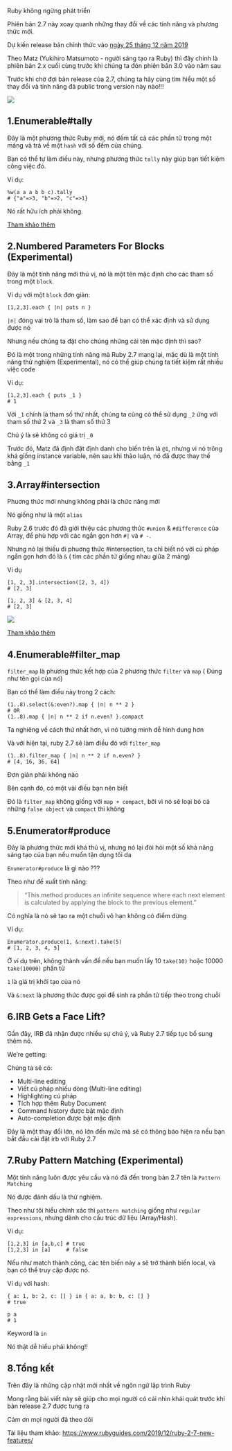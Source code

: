 Ruby không ngừng phát triển

Phiên bản 2.7 này xoay quanh những  thay đổi về các tính năng và phương thức mới. 

Dự kiến release bản chỉnh thức vào [ngày 25 tháng 12 năm 2019](https://bugs.ruby-lang.org/projects/ruby-trunk/roadmap#2.7)

Theo Matz (Yukihiro Matsumoto - người sáng tạo ra Ruby) thì đây chính là phiên bản 2.x cuối cùng trước khi chúng ta đón phiên bản 3.0  vào năm sau

Trước khi chờ đợi bản release của 2.7, chúng ta hãy cùng tìm hiểu một số thay đổi và tính năng đã public trong version này nào!!!

![](https://images.viblo.asia/d0958e19-522d-4c88-935d-58e45e987d70.png)

## 1.Enumerable#tally

Đây là một phương thức Ruby mới, nó đếm tất cả các phần tử trong một mảng và trả về một `hash` với số đếm của chúng.

Bạn có thể tự làm điều này, nhưng phương thức `tally` này giúp bạn tiết kiệm công việc đó.

Ví dụ:
```
%w(a a a b b c).tally
# {"a"=>3, "b"=>2, "c"=>1}
```

Nó rất hữu ích phải không.

[Tham khảo thêm](https://viblo.asia/p/ruby-27-co-gi-moi-method-moi-tally-XL6lAoyAKek)

## 2.Numbered Parameters For Blocks (Experimental)

Đây là một tính năng mới thú vị, nó là một tên mặc định cho các tham số trong một `block`.

Ví dụ với một `block` đơn giản:

```
[1,2,3].each { |n| puts n }
```


`|n|`  đóng vai trò là tham số, làm sao để bạn có thể xác định và sử dụng được nó

Nhưng nếu chúng ta đặt cho chúng những cái tên mặc định thì sao?

Đó là một trong những tính năng mà Ruby 2.7 mang lại, mặc dù là một tính năng thử nghiệm (Experimental), nó có thể giúp chúng ta tiết kiệm rất nhiều việc code

Ví dụ:

```
[1,2,3].each { puts _1 }
# 1
```

Với `_1` chính là tham số thứ nhất, chúng ta cũng có thể sử dụng `_2` ứng với tham số thứ 2 và `_3` là tham số thứ 3

Chú ý là sẽ không có giá trị `_0`

Trước đó, Matz đã định đặt định danh cho biến trên là `@1`, nhưng vi nó trông khá giống instance variable, nên sau khi thảo luận, nó đã được thay thế bằng `_1`

## 3.Array#intersection

Phuơng thức mới nhưng không phải là chức năng mới

Nó giống như là một `alias`

Ruby 2.6 trước đó đã giới thiệu các phương thức `#union` & `#difference` của Array, để phù hợp với các ngắn gọn hơn  `#|` và  `# -`.

Nhưng nó lại thiếu đi phuơng thức #intersection, ta chỉ biết nó với cú pháp ngắn gọn hơn đó là `&` ( tìm các phần tử giống nhau giữa 2 mảng)

Ví dụ

```
[1, 2, 3].intersection([2, 3, 4])
# [2, 3]

[1, 2, 3] & [2, 3, 4]
# [2, 3]
```

![](https://images.viblo.asia/8ae84ea3-6f1d-4c34-b4e0-f8b8800a8620.PNG)

[Tham khảo thêm](https://blog.saeloun.com/2019/10/14/ruby-adds-array-intersection.html)


## 4.Enumerable#filter_map

`filter_map` là phương thức kết hợp của 2 phương thức `filter` và `map` ( Đúng như tên gọi của nó)

Bạn có thể làm điều này trong 2 cách:

```
(1..8).select(&:even?).map { |n| n ** 2 }
# OR
(1..8).map { |n| n ** 2 if n.even? }.compact
```

Ta nghiêng về cách thứ nhất hơn, vì nó tường minh dễ hình dung hơn

Và với hiện tại, ruby 2.7 sẽ làm điều đó với `filter_map`

```
(1..8).filter_map { |n| n ** 2 if n.even? }
# [4, 16, 36, 64]
```

Đơn giản phải không nào

Bên cạnh đó, có một vài điều bạn nên biết

Đó là `filter_map` không giống với `map + compact`, bởi vì nó sẽ loại bỏ cả những `false object` và `compact`  thì không 

## 5.Enumerator#produce

Đây là phương thức mới khá thú vị, nhưng nó lại đòi hỏi một số khả năng sáng tạo của bạn nếu muốn tận dụng tối da

`Enumerator#produce` là gì nào ???

Theo như đề xuất tính năng: 

> “This method produces an infinite sequence where each next element is calculated by applying the block to the previous element.”

Có nghĩa là nó sẽ tạo ra một chuỗi vô hạn không có điểm dừng

Ví dụ:

```
Enumerator.produce(1, &:next).take(5)
# [1, 2, 3, 4, 5]
```

Ở ví dụ trên, không thành vấn đề nếu bạn muốn lấy 10 `take(10)` hoặc 10000 `take(10000)` phần tử

`1` là giá trị khởi tạo của nó

Và `&:next` là phương thức được gọi để sinh ra phần tử tiếp theo trong chuỗi

## 6.IRB Gets a Face Lift?

Gần đây, IRB đã nhận được nhiều sự chú ý, và Ruby 2.7 tiếp tục bổ sung thêm nó.

We’re getting:

Chúng ta sẽ có:

* Multi-line editing
* Viết cú pháp nhiều dòng (Multi-line editing)
* Highlighting cú pháp
* Tích hợp thêm Ruby Document
* Command history được bật mặc định
* Auto-completion được bật mặc định

Đây là một thay đổi lớn, nó lớn đến mức mà sẽ có thông báo hiện ra nếu bạn bắt đầu cài đặt irb với Ruby 2.7

## 7.Ruby Pattern Matching (Experimental)

Một tính năng luôn được yêu cầu và nó đã đến trong bản 2.7 tên là  `Pattern Matching`

Nó được đánh dấu là thử nghiệm.

Theo như tôi hiểu chính xác thì `pattern matching` giống như `regular expressions`, nhưng dành cho cấu trúc dữ liệu (Array/Hash).

Ví dụ:

```
[1,2,3] in [a,b,c] # true
[1,2,3] in [a]     # false
```

Nếu như match thành công, các tên biến này `a`  sẽ  trờ thành biến local, và bạn có thể truy cập được nó.

Ví dụ với hash:

```
{ a: 1, b: 2, c: [] } in { a: a, b: b, c: [] }
# true

p a
# 1
```

Keyword là `in`

Nó thật dễ hiểu phải không!!

## 8.Tổng kết

Trên đây là những cập nhật mới nhất về ngôn ngữ lập trình Ruby

Mong rằng bài viết này sẽ giúp cho mọi người có cái nhìn khái quát trước khi bản release 2.7 được tung ra

Cảm ơn mọi người đã theo dõi

Tài liệu tham khảo: https://www.rubyguides.com/2019/12/ruby-2-7-new-features/